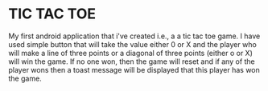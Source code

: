 <h1>TIC TAC TOE</h1>
My first android application that i've created i.e., a a tic tac toe game.
I have used simple button that will take the value either 0 or X and the player who will make a line of three points or a diagonal of three points (either o or X) will win the game. If no one won, then the game will reset and if any of the player wons then a toast message will be displayed that this player has won the game.
